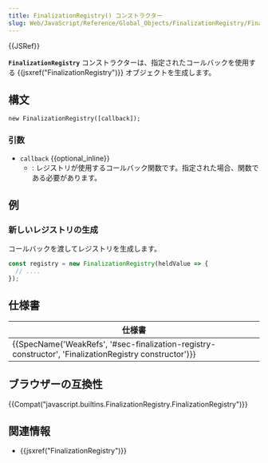 ```yaml
---
title: FinalizationRegistry() コンストラクター
slug: Web/JavaScript/Reference/Global_Objects/FinalizationRegistry/FinalizationRegistry
---
```


{{JSRef}}

**`FinalizationRegistry`** コンストラクターは、指定されたコールバックを使用する {{jsxref("FinalizationRegistry")}} オブジェクトを生成します。

## 構文

```
new FinalizationRegistry([callback]);
```

### 引数

- `callback` {{optional_inline}}
  - : レジストリが使用するコールバック関数です。指定された場合、関数である必要があります。

## 例

### 新しいレジストリの生成

コールバックを渡してレジストリを生成します。

```js
const registry = new FinalizationRegistry(heldValue => {
  // ....
});
```

## 仕様書

| 仕様書                                                                                                                                   |
| ---------------------------------------------------------------------------------------------------------------------------------------- |
| {{SpecName('WeakRefs', '#sec-finalization-registry-constructor', 'FinalizationRegistry constructor')}} |

## ブラウザーの互換性

{{Compat("javascript.builtins.FinalizationRegistry.FinalizationRegistry")}}

## 関連情報

- {{jsxref("FinalizationRegistry")}}
